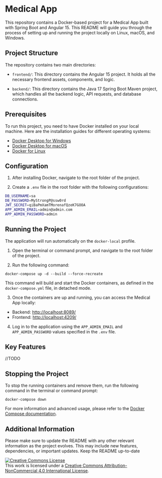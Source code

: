 # Medical App

This repository contains a Docker-based project for a Medical App built with Spring Boot and Angular 15. This README will guide you through the process of setting up and running the project locally on Linux, macOS, and Windows.

## Project Structure

The repository contains two main directories:

- `frontend/`: This directory contains the Angular 15 project. It holds all the necessary frontend assets, components, and logic.

- `backend/`: This directory contains the Java 17 Spring Boot Maven project, which handles all the backend logic, API requests, and database connections.

## Prerequisites

To run this project, you need to have Docker installed on your local machine. Here are the installation guides for different operating systems:

- [Docker Desktop for Windows](https://docs.docker.com/desktop/windows/install/)
- [Docker Desktop for macOS](https://docs.docker.com/desktop/mac/install/)
- [Docker for Linux](https://docs.docker.com/engine/install/)

## Configuration

1. After installing Docker, navigate to the root folder of the project.

2. Create a `.env` file in the root folder with the following configurations:


```bash
DB_USERNAME=sa
DB_PASSWORD=MyStrongP@ssw0rd
JWT_SECRET=qiBaPmXamTMorenafQzeK7GOOA
APP_ADMIN_EMAIL=admin@admin.com
APP_ADMIN_PASSWORD=admin
```
## Running the Project

The application will run automatically on the `docker-local` profile.

1. Open the terminal or command prompt, and navigate to the root folder of the project.

2. Run the following command:

```docker-compose up -d --build --force-recreate```

This command will build and start the Docker containers, as defined in the `docker-compose.yml` file, in detached mode.

3. Once the containers are up and running, you can access the Medical App locally:

- Backend: [http://localhost:8089/](http://localhost:8089/)
- Frontend: [http://localhost:4209/](http://localhost:4209/)

4. Log in to the application using the `APP_ADMIN_EMAIL` and `APP_ADMIN_PASSWORD` values specified in the `.env` file.

## Key Features


//TODO

## Stopping the Project

To stop the running containers and remove them, run the following command in the terminal or command prompt:

```docker-compose down```


For more information and advanced usage, please refer to the [Docker Compose documentation](https://docs.docker.com/compose/).

## Additional Information

Please make sure to update the README with any other relevant information as the project evolves. This may include new features, dependencies, or important updates. Keep the README up-to-date


<a rel="license" href="http://creativecommons.org/licenses/by-nc/4.0/"><img alt="Creative Commons License" style="border-width:0" src="https://i.creativecommons.org/l/by-nc/4.0/88x31.png" /></a><br />This work is licensed under a <a rel="license" href="http://creativecommons.org/licenses/by-nc/4.0/">Creative Commons Attribution-NonCommercial 4.0 International License</a>.
